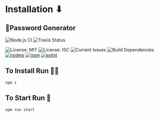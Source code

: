 # Installation ⬇

## 🎲Password Generator 
![Node.js CI](https://github.com/aguin467/PasswordGenerator/workflows/Node.js%20CI/badge.svg) ![Travis Status](https://travis-ci.org/aguin467/PasswordGenerator.svg?branch=master) 

![License: MIT](https://img.shields.io/github/license/aguin467/passwordGenerator) 
![License: ISC](https://img.shields.io/badge/License-ISC-blue.svg) 
![Current Issues](https://img.shields.io/github/issues/aguin467/passwordGenerator) 
![Build Dependencies](https://img.shields.io/david/dev/aguin467/PasswordGenerator) 
[![nodejs][nodejs]][nodejs-url] [![npm][npm]][npm-url] [![eslint][eslint]][eslint-url] 

[npm]: https://img.shields.io/badge/npm-6.13.7-brightgreen
[npm-url]: https://npmjs.com/

[eslint]: https://img.shields.io/badge/eslint-6.8.0-brightgreen
[eslint-url]: https://eslint.org/

[nodejs]: https://img.shields.io/badge/nodejs-13.9.0-brightgreen
[nodejs-url]: https://nodejs.org/en/


## To Install Run 🏃‍♂️
```
npm i
```

## To Start Run 🏁
```
npm run start
```
